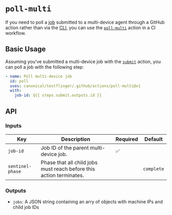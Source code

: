 # `poll-multi`

If you need to poll a [job] submitted to a multi-device agent through a GitHub
action rather than via the [CLI][cli], you can use the
[`poll-multi`][poll-multi-action] action in a CI workflow.

## Basic Usage

Assuming you've submitted a multi-device job with the [`submit`][submit-action]
action, you can poll a job with the following step:

```yaml
- name: Poll multi-device job
  id: poll
  uses: canonical/testflinger/.github/actions/poll-multi@v1
  with:
    job-id: ${{ steps.submit.outputs.id }}
```

## API

### Inputs

| Key              | Description                                                         | Required           | Default    |
| ---------------- | ------------------------------------------------------------------- | ------------------ | ---------- |
| `job-id`         | Job ID of the parent multi-device job.                              | :white_check_mark: |            |
| `sentinel-phase` | Phase that all child jobs must reach before this action terminates. |                    | `complete` |

### Outputs

- `jobs`: A JSON string containing an arry of objects with machine IPs and child job IDs

[job]: https://canonical-testflinger.readthedocs-hosted.com/en/latest/reference/job-schema.html
[cli]: ../../../cli/README.rst
[poll-multi-action]: action.yaml
[submit-action]: ../submit/README.md
